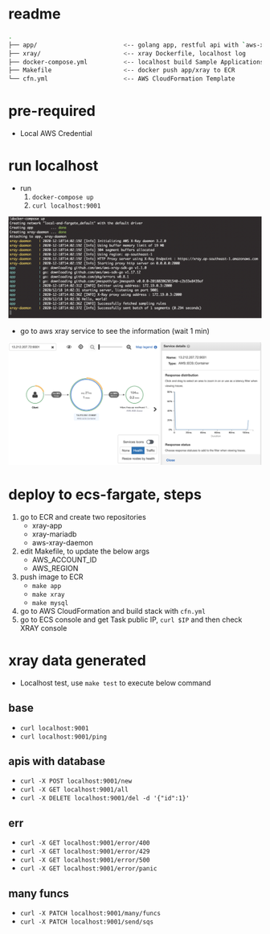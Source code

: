 # readme
```bash
.
├── app/                        <-- golang app, restful api with `aws-xray-sdk-go`
├── xray/                       <-- xray Dockerfile, localhost log
├── docker-compose.yml          <-- localhost build Sample Applications
├── Makefile                    <-- docker push app/xray to ECR
└── cfn.yml                     <-- AWS CloudFormation Template
```

# pre-required
- Local AWS Credential

# run localhost
- run 
    1. `docker-compose up`
    2. `curl localhost:9001`

![img](./assets/localhost.png)


- go to aws xray service to see the information (wait 1 min)

![img](./assets/xray.png)

# deploy to ecs-fargate, steps

1. go to ECR and create two repositories
    - xray-app
    - xray-mariadb
    - aws-xray-daemon
2. edit Makefile, to update the below args
    - AWS_ACCOUNT_ID
    - AWS_REGION
3. push image to ECR
    - `make app`
    - `make xray`
    - `make mysql`
4. go to AWS CloudFormation and build stack with `cfn.yml`
5. go to ECS console and get Task public IP, `curl $IP` and then check XRAY console


# xray data generated
- Localhost test, use `make test` to execute below command

## base
- `curl localhost:9001`
- `curl localhost:9001/ping`
## apis with database 
- `curl -X POST localhost:9001/new`
- `curl -X GET localhost:9001/all`
- `curl -X DELETE localhost:9001/del -d '{"id":1}'`
## err
- `curl -X GET localhost:9001/error/400`
- `curl -X GET localhost:9001/error/429`
- `curl -X GET localhost:9001/error/500`
- `curl -X GET localhost:9001/error/panic`
## many funcs
- `curl -X PATCH localhost:9001/many/funcs`
- `curl -X PATCH localhost:9001/send/sqs`